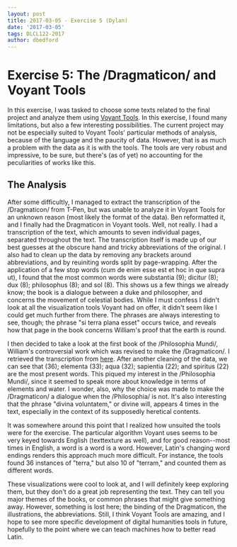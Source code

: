 ```yaml
---
layout: post
title: 2017-03-05 - Exercise 5 (Dylan)
date: '2017-03-05'
tags: DLCL122-2017
author: dbedford
---
```

# Exercise 5: The /Dragmaticon/ and Voyant Tools 
In this exercise, I was tasked to choose some texts related to the final project and analyze them using [Voyant Tools](voyant-tools.org). In this exercise, I found many limitations, but also a few interesting possibilities. The current project may not be especially suited to Voyant Tools' particular methods of analysis, because of the language and the paucity of data. However, that is as much a problem with the data as it is with the tools. The tools are very robust and impressive, to be sure, but there's (as of yet) no accounting for the peculiarities of works like this.  

## The Analysis
After some difficultly, I managed to extract the transcription of the /Dragmaticon/ from T-Pen, but was unable to analyze it in Voyant Tools for an unknown reason (most likely the format of the data). Ben reformatted it, and I finally had the Dragmaticon in Voyant tools. Well, not really. I had a transcription of the text, which amounts to seven individual pages, separated throughout the text. The transcription itself is made up of our best guesses at the obscure hand and tricky abbreviations of the original. I also had to clean up the data by removing any brackets around abbreviations, and by reuiniting words split by page-wrapping. 
After the application of a few stop words (cum de enim esse est et hoc in que supra ut), I found that the most common words were substantia (9); dicitur (8); dux (8); philosophus (8); and sol (8). This shows us a few things we already know; the book is a dialogue between a duke and philosopher, and concerns the movement of celestial bodies.
While I must confess I didn't look at all the visualization tools Voyant had on offer, it didn't seem like I could get much further from there. The phrases are always interesting to see, though; the phrase "si terra plana esset" occurs twice, and reveals how that page in the book concerns William's proof that the earth is round.  

I then decided to take a look at the first book of the /Philosophia Mundi/, William's controversial work which was revised to make the /Dragmaticon/. I retrieved the transcription from [here](http://www.hs-augsburg.de/~harsch/Chronologia/Lspost12/GuillelmusConchis/gui_phi1.html#c). After another cleaning of the data, we can see that (36); elementa (33); aqua (32); sapientia (22); and spiritus (22) are the most present words. This piqued my interest in the /Philosophia Mundi/, since it seemed to speak more about knowledge in terms of elements and water. I wonder, also, why the choice was made to make the /Dragmaticon/ a dialogue when the /Philosophia/ is not. It's also interesting that the phrase "divina voluntatem," or divine will, appears 4 times in the text, especially in the context of its supposedly heretical contents.  

It was somewhere around this point that I realized how unsuited the tools were for the exercise. The particular algorithm Voyant uses seems to be very keyed towards English (texttexture as well), and for good reason--most times in English, a word is a word is a word. However, Latin's changing word endings renders this approach much more difficult. For instance, the tools found 36 instances of "terra," but also 10 of "terram," and counted them as different words.  

These visualizations were cool to look at, and I will definitely keep exploring them, but they don't do a great job representing the text. They can tell you major themes of the books, or common phrases that might give something away. However, something is lost here; the binding of the Dragmaticon, the illustrations, the abbreviations. Still, I think Voyant Tools are amazing, and I hope to see more specific development of digital humanities tools in future, hopefully to the point where we can teach machines how to better read Latin.

